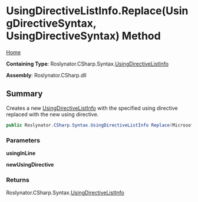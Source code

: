 # UsingDirectiveListInfo\.Replace\(UsingDirectiveSyntax, UsingDirectiveSyntax\) Method

[Home](../../../../../README.md)

**Containing Type**: Roslynator\.CSharp\.Syntax\.[UsingDirectiveListInfo](../README.md)

**Assembly**: Roslynator\.CSharp\.dll

## Summary

Creates a new [UsingDirectiveListInfo](../README.md) with the specified using directive replaced with the new using directive\.

```csharp
public Roslynator.CSharp.Syntax.UsingDirectiveListInfo Replace(Microsoft.CodeAnalysis.CSharp.Syntax.UsingDirectiveSyntax usingInLine, Microsoft.CodeAnalysis.CSharp.Syntax.UsingDirectiveSyntax newUsingDirective)
```

### Parameters

**usingInLine**

**newUsingDirective**

### Returns

Roslynator\.CSharp\.Syntax\.[UsingDirectiveListInfo](../README.md)


